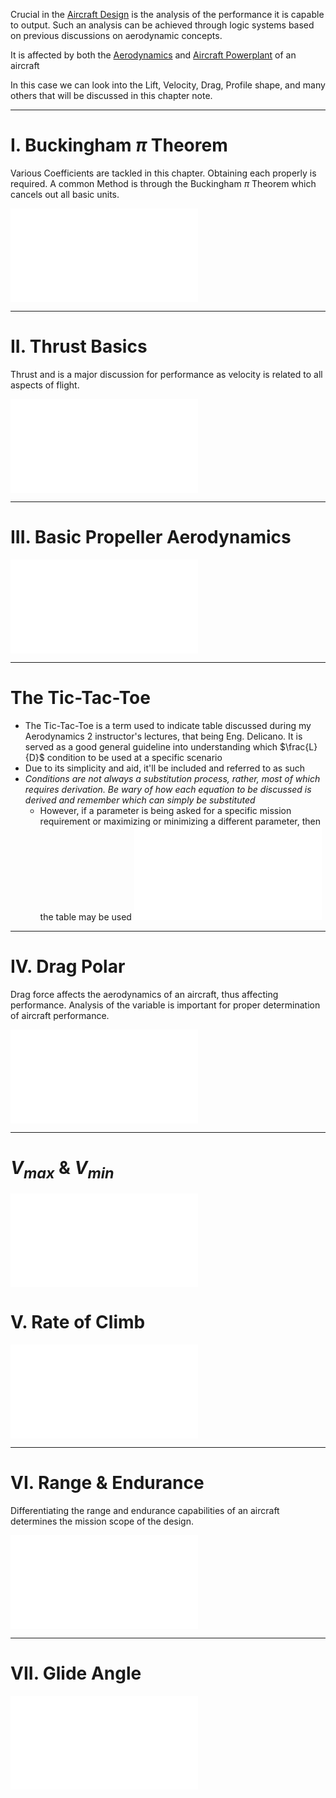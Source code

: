 Crucial in the [Aircraft Design](Aircraft%20Design.md) is the analysis of the performance it is capable to output. Such an analysis can be achieved through logic systems based on previous discussions on aerodynamic concepts.

It is affected by both the [Aerodynamics](./Aerodynamics.md) and [Aircraft Powerplant](./Aircraft%20Powerplant.md) of an aircraft

In this case we can look into the Lift, Velocity, Drag, Profile shape, and many others that will be discussed in this chapter note.

--- 
# I. Buckingham $\pi$ Theorem
Various Coefficients are tackled in this chapter. Obtaining each properly is required. A common Method is through the Buckingham $\pi$ Theorem which cancels out all basic units.

![Buckingham pi Theorem](./Buckingham%20pi%20Theorem.md) 

---
# II. Thrust Basics
Thrust and is a major discussion for performance as velocity is related to all aspects of flight.

![Thrust](./Thrust.md)

---
# III. Basic Propeller Aerodynamics
![Propellers](./Propellers.md)

---
# The Tic-Tac-Toe
- The Tic-Tac-Toe is a term used to indicate table discussed during my Aerodynamics 2 instructor's lectures, that being Eng. Delicano. It is served as a good general guideline into understanding which $\frac{L}{D}$ condition to be used at a specific scenario
- Due to its simplicity and aid, it'll be included and referred to as such
- *Conditions are not always a substitution process, rather, most of which requires derivation. Be wary of how each equation to be discussed is derived and remember which can simply be substituted*
	- However, if a parameter is being asked for a specific mission requirement or maximizing or minimizing a different parameter, then the table may be used
![General Aircraft Performance LD Conditions](./General%20Aircraft%20Performance%20LD%20Conditions.md)

---
# IV. Drag Polar
Drag force affects the aerodynamics of an aircraft, thus affecting performance. Analysis of the variable is important for proper determination of aircraft performance.

![Drag Polar](./Drag%20Polar.md)

---
# $V_{max}$ & $V_{min}$ 
![Min and Max Velocity of Aircraft Performance](./Min%20and%20Max%20Velocity%20of%20Aircraft%20Performance.md) 

# V. Rate of Climb
![Rate and Time of Climb](./Rate%20and%20Time%20of%20Climb.md)

--- 
# VI. Range & Endurance
Differentiating the range and endurance capabilities of an aircraft determines the mission scope of the design.

![Range and Endurance](./Range%20and%20Endurance.md)

--- 
# VII. Glide Angle
![Aircraft Glide Performance](./Aircraft%20Glide%20Performance.md) 



